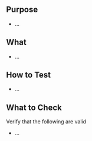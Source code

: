 ## Purpose
  * ...

## What
  * ...

## How to Test
  * ...

## What to Check
Verify that the following are valid
  * ...